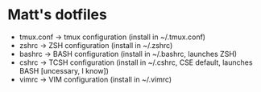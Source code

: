 # Matt's dotfiles

* tmux.conf -> tmux configuration (install in ~/.tmux.conf)
* zshrc -> ZSH configuration (install in ~/.zshrc)
* bashrc -> BASH configuration (install in ~/.bashrc, launches ZSH)
* cshrc -> TCSH configuration (install in ~/.cshrc, CSE default, launches BASH [uncessary, I know])
* vimrc -> VIM configuration (install in ~/.vimrc)

